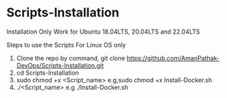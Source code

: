 # Scripts-Installation
Installation Only Work for Ubuntu 18.04LTS, 20.04LTS and 22.04LTS 

Steps to use the Scripts
For Linux OS only
1. Clone the repo by command, git clone https://github.com/AmanPathak-DevOps/Scripts-Installation.git
2. cd Scripts-Installation
3. sudo chmod +x <Script_name> e.g,sudo chmod +x Install-Docker.sh
4. ./<Script_name> e.g ./Install-Docker.sh
